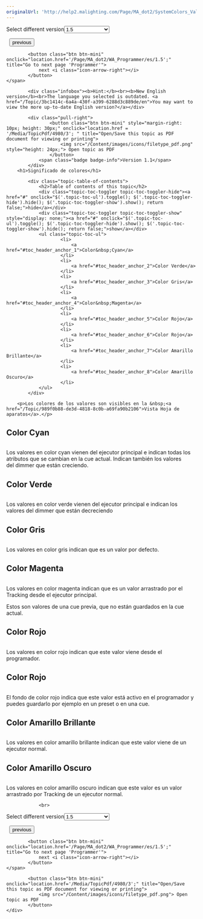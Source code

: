 ```yaml
---
originalUrl: 'http://help2.malighting.com/Page/MA_dot2/SystemColors_Values/es/1.5'
---
```


<div class="topic-navigation">

<div class="pull-right">
	<span class="pull-left">


<div class="pull-left">
<form action="/Topic/SetCurrentVersionNumber" class="form-inline" id="frmTagSelector" method="post">	<span class="form-mini">
		<div class="input-prepend"><span class="add-on">Select different version</span><select autocomplete="off" id="versionNumberId" name="versionNumberId" onchange="$(this).closest('#frmTagSelector').submit();" style="width: 120px;"><option value="">- latest -</option>
<option value="3">1.1</option>
<option value="7">1.2</option>
<option value="12">1.3</option>
<option selected="selected" value="16">1.5</option>
<option value="29">1.9</option>
</select></div>
		<input data-val="true" data-val-number="The field Int32 must be a number." data-val-required="The Int32 field is required." id="ProductId" name="ProductId" type="hidden" value="7">
		<input id="CurrentGuid" name="CurrentGuid" type="hidden" value="3bc1414c-6a4a-430f-a399-6288d3c889de">
	</span>
</form></div>&nbsp;	</span>
	<span class="pull-right" style="white-space: nowrap;">
			<button class="btn btn-mini" onclick="location.href='/Page/MA_dot2/executor_colors/es/1.5'; " title="Go to previous page 'Executor'">
				<i class="icon-arrow-left"></i> previous
			</button>

			<button class="btn btn-mini" onclick="location.href='/Page/MA_dot2/WA_Programmer/es/1.5';" title="Go to next page 'Programmer'">
				next <i class="icon-arrow-right"></i> 
			</button>
	</span>
</div>
<div class="clear-fix" style="margin-bottom: 10px"></div>
</div>

			<div class="infobox"><b>Hint:</b><br><b>New English version</b><br>The language you selected is outdated. <a href="/Topic/3bc1414c-6a4a-430f-a399-6288d3c889de/en">You may want to view the more up-to-date English version?</a></div>
		
			<div class="pull-right">
					<button class="btn btn-mini" style="margin-right: 10px; height: 30px;" onclick="location.href = '/Media/TopicPdf/4980/3'; " title="Open/Save this topic as PDF document for viewing or printing">
						<img src="/Content/images/icons/filetype_pdf.png" style="height: 24px;"> Open topic as PDF
					</button>
				<span class="badge badge-info">Version 1.1</span>
			</div>
		<h1>Significado de colores</h1>

			<div class="topic-table-of-contents">
				<h2>Table of contents of this topic</h2>
				<div class="topic-toc-toggler topic-toc-toggler-hide"><a href="#" onclick="$('.topic-toc-ul').toggle(); $('.topic-toc-toggler-hide').hide(); $('.topic-toc-toggler-show').show(); return false;">hide</a></div>
				<div class="topic-toc-toggler topic-toc-toggler-show" style="display: none;"><a href="#" onclick="$('.topic-toc-ul').toggle(); $('.topic-toc-toggler-hide').show(); $('.topic-toc-toggler-show').hide(); return false;">show</a></div>
				<ul class="topic-toc-ul">
						<li>
							<a href="#toc_header_anchor_1">Color&nbsp;Cyan</a>
						</li>
						<li>
							<a href="#toc_header_anchor_2">Color Verde</a>
						</li>
						<li>
							<a href="#toc_header_anchor_3">Color Gris</a>
						</li>
						<li>
							<a href="#toc_header_anchor_4">Color&nbsp;Magenta</a>
						</li>
						<li>
							<a href="#toc_header_anchor_5">Color Rojo</a>
						</li>
						<li>
							<a href="#toc_header_anchor_6">Color Rojo</a>
						</li>
						<li>
							<a href="#toc_header_anchor_7">Color Amarillo Brillante</a>
						</li>
						<li>
							<a href="#toc_header_anchor_8">Color Amarillo Oscuro</a>
						</li>
				</ul>
			</div>

		<p>Los colores de los valores son visibles en la &nbsp;<a href="/Topic/989f0b88-de3d-4818-8c0b-a69fa90b2106">Vista Hoja de aparatos</a>.</p>

<a name="toc_header_anchor_1" id="toc_header_anchor_1" class="topic-toc-item"></a><h2>Color&nbsp;Cyan</h2>

<p><img alt="" src="/Media/Image/Dot2_SystemColors_ValueColors01_1-0.PNG"></p>

<p>Los valores en color&nbsp;cyan vienen del ejecutor principal e indican todas los atributos que se cambian en la cue actual. Indican también los valores del&nbsp;dimmer que están creciendo.</p>

<a name="toc_header_anchor_2" id="toc_header_anchor_2" class="topic-toc-item"></a><h2>Color Verde</h2>

<p><img alt="" src="/Media/Image/Dot2_SystemColors_ValueColors07_1-0.PNG"></p>

<p>Los valores en color verde vienen del ejecutor principal e indican los valores del dimmer que están decreciendo</p>

<a name="toc_header_anchor_3" id="toc_header_anchor_3" class="topic-toc-item"></a><h2>Color Gris</h2>

<p><img alt="" src="/Media/Image/Dot2_SystemColors_ValueColors02_1-0.PNG"></p>

<p>Los valores en color gris indican que es un valor por defecto.</p>

<a name="toc_header_anchor_4" id="toc_header_anchor_4" class="topic-toc-item"></a><h2>Color&nbsp;Magenta</h2>

<p><img alt="" src="/Media/Image/Dot2_SystemColors_ValueColors06_1-0.PNG"></p>

<p>Los valores en color&nbsp;magenta indican que es un valor arrastrado por el Tracking desde el ejecutor principal.</p>

<p>Estos son valores de una cue previa, que no están guardados en la cue actual.</p>

<a name="toc_header_anchor_5" id="toc_header_anchor_5" class="topic-toc-item"></a><h2>Color Rojo</h2>

<p><img alt="" src="/Media/Image/Dot2_SystemColors_ValueColors03_1-0.PNG"></p>

<p>Los valores en color rojo indican que este valor viene desde el programador.</p>

<a name="toc_header_anchor_6" id="toc_header_anchor_6" class="topic-toc-item"></a><h2>Color Rojo</h2>

<p><img alt="" src="/Media/Image/Dot2_SystemColors_ValueColors04_1-0.PNG"></p>

<p>El fondo de color rojo indica que este valor está activo en el programador y puedes guardarlo por ejemplo en un preset o en una cue.</p>

<a name="toc_header_anchor_7" id="toc_header_anchor_7" class="topic-toc-item"></a><h2>Color Amarillo Brillante</h2>

<p><img alt="" src="/Media/Image/Dot2_SystemColors_ValueColors05_1-0.PNG"></p>

<p>Los valores en color amarillo brillante indican que este valor viene de un ejecutor normal.</p>

<a name="toc_header_anchor_8" id="toc_header_anchor_8" class="topic-toc-item"></a><h2>Color Amarillo Oscuro</h2>

<p><img alt="" src="/Media/Image/Dot2_SystemColors_ValueColors08_1-0.PNG"></p>

<p>Los valores en color amarillo oscuro indican que este valor es un valor arrastrado por Tracking de un ejecutor normal.</p>


				<br>
<div class="topic-navigation">

<div class="pull-right">
	<span class="pull-left">


<div class="pull-left">
<form action="/Topic/SetCurrentVersionNumber" class="form-inline" id="frmTagSelector" method="post">	<span class="form-mini">
		<div class="input-prepend"><span class="add-on">Select different version</span><select autocomplete="off" id="versionNumberId" name="versionNumberId" onchange="$(this).closest('#frmTagSelector').submit();" style="width: 120px;"><option value="">- latest -</option>
<option value="3">1.1</option>
<option value="7">1.2</option>
<option value="12">1.3</option>
<option selected="selected" value="16">1.5</option>
<option value="29">1.9</option>
</select></div>
		<input data-val="true" data-val-number="The field Int32 must be a number." data-val-required="The Int32 field is required." id="ProductId" name="ProductId" type="hidden" value="7">
		<input id="CurrentGuid" name="CurrentGuid" type="hidden" value="3bc1414c-6a4a-430f-a399-6288d3c889de">
	</span>
</form></div>&nbsp;	</span>
	<span class="pull-right" style="white-space: nowrap;">
			<button class="btn btn-mini" onclick="location.href='/Page/MA_dot2/executor_colors/es/1.5'; " title="Go to previous page 'Executor'">
				<i class="icon-arrow-left"></i> previous
			</button>

			<button class="btn btn-mini" onclick="location.href='/Page/MA_dot2/WA_Programmer/es/1.5';" title="Go to next page 'Programmer'">
				next <i class="icon-arrow-right"></i> 
			</button>
	</span>
</div>
	<div class="clear-fix"></div>
	<div class="pull-right">
	
			<button class="btn btn-mini" onclick="location.href='/Media/TopicPdf/4980/3';" title="Open/Save this topic as PDF document for viewing or printing">
				<img src="/Content/images/icons/filetype_pdf.png"> Open topic as PDF
			</button>
	</div>
<div class="clear-fix" style="margin-bottom: 10px"></div>
</div>

	
